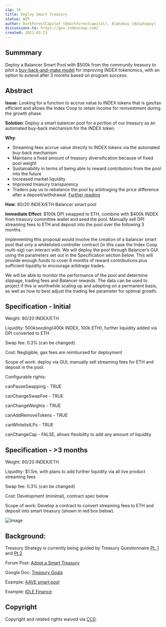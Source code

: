 ```yaml
---
iip: 16
title: Deploy Smart Treasury
status: WIP
author: DarkForestCapital (@darkforestcapital), AlphaGuy (@alphaguy)
discussions-to: https://gov.indexcoop.com/
created: 2021-02-23
---
```


## Summmary

Deploy a Balancer Smart Pool with $500k from the community treasury to pilot a [buy-back-and-make model](https://www.placeholder.vc/blog/2020/9/17/stop-burning-tokens-buyback-and-make-instead) for improving INDEX tokenomics, with an option to extend after 3 months based on program success.

## Abstract

**Issue**: Looking for a function to accrue value to INDEX tokens that is gas/tax efficient and allows the Index Coop to retain income for reinvestment during the growth phase.

**Solution**: Deploy a smart balancer pool for a portion of our treasury as an automated buy-back mechanism for the INDEX token.

**Why**:

- Streaming fees accrue value directly to INDEX tokens via the automated buy-back mechanism
- Maintains a fixed amount of treasury diversification because of fixed pool weight
- Sustainability in terms of being able to reward contributors from the pool into the future
- Increased market liquidity
- Improved treasury transparency
- Traders pay us to rebalance the pool by arbitraging the price difference after a deposit/withdrawal. [Further reading](https://balancer.finance/whitepaper/)

**How**: 80/20 INDEX/ETH Balancer smart pool

**Immediate Effect**: $100k DPI swapped to ETH, combine with $400k INDEX from treasury committee wallet and seed the pool. Manually sell DPI streaming fees to ETH and deposit into the pool over the following 3 months.

Implementing this proposal would involve the creation of a balancer smart pool that only a whitelisted controller contract (in this case the Index Coop multi-sig) can interact with. We will deploy the pool through Balancer’s GUI using the parameters set out in the Specification section below. This will provide enough funds to cover 6 months of reward contributions plus sufficient liquidity to encourage arbitrage trades.

We will be able to monitor the performance of the pool and determine slippage, trading fees and Balancer rewards. The data can be used to project if this is worthwhile scaling up and adopting on a permanent basis, as well as how to best adjust the trading fee parameter for optimal growth.

## Specification - Initial

Weight: 80/20 INDEX/ETH

Liquidity: $500k seeding ($400k INDEX, 100k ETH), further liquidity added via DPI converted to ETH

Swap fee: 0.3% (can be changed)

Cost: Negligible, gas fees are reimbursed for deployment

Scope of work: deploy via GUI, manually sell streaming fees for ETH and deposit in the pool.

Configurable rights:

canPauseSwapping - TRUE

canChangeSwapFee - TRUE

canChangeWeights - TRUE

canAddRemoveTokens - TRUE

canWhitelistLPs - TRUE

canChangeCap - FALSE, allows flexibility to add any amount of liquidity

## Specification - >3 months

Weight: 80/20 INDEX/ETH

Liquidity: $1.5m, with plans to add further liquidity via all live product streaming fees

Swap fee: 0.3% (can be changed)

Cost: Development (minimal), contract spec below

Scope of work: Develop a contract to convert streaming fees to ETH and deposit into smart treasury (shown in red box below).

![image](https://github.com/darkforestcap/IIPS/blob/smart-treasury-iip/IIPS/assets/streaming_fee_conversion.png)

## Background:

Treasury Strategy is currently being guided by Treasury Questionnaire [Pt. 1](https://gov.indexcoop.com/t/treasury-questionnaire/596) and [Pt 2](https://gov.indexcoop.com/t/treasury-questionnaire-pt-2/716)

Forum Post: [Adopt a Smart Treasury](https://gov.indexcoop.com/t/adopt-a-smart-treasury/726)

Google Doc: [Treasury Goals](https://docs.google.com/document/d/1LcP0DkuMdNrPTj4sBWXBD9hJMf7fp5uDh0F_-wIj9uo/edit#)

Example: [AAVE smart pool](https://pools.balancer.exchange/#/pool/0xc697051d1c6296c24ae3bcef39aca743861d9a81/about)

Example: [IDLE Finance](https://gov.idle.finance/t/iip-2-add-a-smart-treasury-to-idle/211/7)

## Copyright

Copyright and related rights waived via [CC0](https://creativecommons.org/publicdomain/zero/1.0/).
